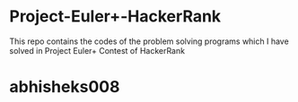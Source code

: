 # Project-Euler+-HackerRank
This repo contains the codes of the problem solving programs which I have solved in Project Euler+ Contest of HackerRank
# abhisheks008
